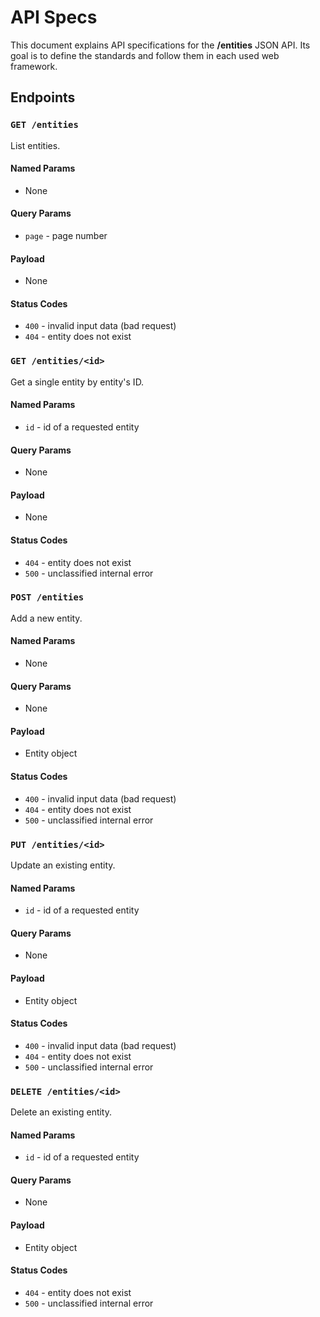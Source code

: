 # API Specs

This document explains API specifications for the **/entities** JSON API. Its goal is to define the standards and follow them in each used web framework.

## Endpoints

### `GET /entities`

List entities.

#### Named Params

- None

#### Query Params

- `page` - page number

#### Payload

- None

#### Status Codes

- `400` - invalid input data (bad request)
- `404` - entity does not exist

### `GET /entities/<id>`

Get a single entity by entity's ID.

#### Named Params

- `id` - id of a requested entity

#### Query Params

- None

#### Payload

- None

#### Status Codes

- `404` - entity does not exist
- `500` - unclassified internal error

### `POST /entities`

Add a new entity.

#### Named Params

- None

#### Query Params

- None

#### Payload

- Entity object

#### Status Codes

- `400` - invalid input data (bad request)
- `404` - entity does not exist
- `500` - unclassified internal error

### `PUT /entities/<id>`

Update an existing entity.

#### Named Params

- `id` - id of a requested entity

#### Query Params

- None

#### Payload

- Entity object

#### Status Codes

- `400` - invalid input data (bad request)
- `404` - entity does not exist
- `500` - unclassified internal error

### `DELETE /entities/<id>`

Delete an existing entity.

#### Named Params

- `id` - id of a requested entity

#### Query Params

- None

#### Payload

- Entity object

#### Status Codes

- `404` - entity does not exist
- `500` - unclassified internal error
